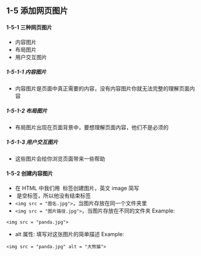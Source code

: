 ## 1-5 添加网页图片

#### 1-5-1 三种网页图片
+ 内容图片
+ 布局图片
+ 用户交互图片

##### 1-5-1-1 内容图片
+ 内容图片是页面中真正需要的内容，没有内容图片你就无法完整的理解页面内容

##### 1-5-1-2 布局图片
+ 布局图片出现在页面背景中，要想理解页面内容，他们不是必须的

##### 1-5-1-3 用户交互图片
+ 这些图片会给你浏览页面带来一些帮助

#### 1-5-2 创建内容图片
+ 在 HTML 中我们用 <img> 标签创建图片，英文 image 简写
+ <img> 是空标签，所以他没有结束标签
+ `<img src = "图名.jpg">`，当图片存放在同一个文件夹里
+ `<img src = "图片路径.jpg">`，当图片存放在不同的文件夹
Example:
```
<img src = "panda.jpg">
```

+ alt 属性: 填写对这张图片的简单描述
Example:
```
<img src = "panda.jpg" alt = "大熊猫">
```


